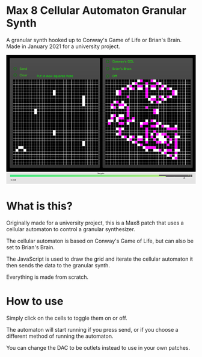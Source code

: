 # Max 8 Cellular Automaton Granular Synth

A granular synth hooked up to Conway's Game of Life or Brian's Brain. Made in January 2021 for a university project.

<img src="./img/img.png">

# What is this?

Originally made for a university project, this is a Max8 patch that uses a cellular automaton to control a granular synthesizer.

The cellular automaton is based on Conway's Game of Life, but can also be set to Brian's Brain.

The JavaScript is used to draw the grid and iterate the cellular automaton it then sends the data to the granular synth.

Everything is made from scratch.

# How to use

Simply click on the cells to toggle them on or off.

The automaton will start running if you press send, or if you choose a different method of running the automaton.

You can change the DAC to be outlets instead to use in your own patches.
